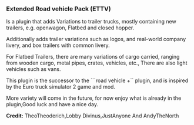 ### Extended Road vehicle Pack (ETTV)
Is a plugin that adds Variations to trailer trucks, mostly containing new trailers, e.g. openwagon, Flatbed and closed hopper.

Additionally adds trailer variations such as logos, and real-world company livery, and box trailers with common livery.

For Flatbed Trailers, there are many variations of cargo carried, ranging from wooden cargo, metal pipes, crates, vehicles, etc., There are also light vehicles such as vans.

This plugin is the successor to the ```road vehicle +`` plugin, and is inspired by the Euro truck simulator 2 game and mod.

More variety will come in the future, for now enjoy what is already in the plugin,Good luck and have a nice day.


**Credit:**
TheoTheoderich,Lobby Divinus,JustAnyone And AndyTheNorth
